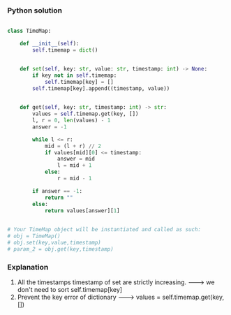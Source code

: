 ### Python solution
```python

class TimeMap:

    def __init__(self):
        self.timemap = dict()


    def set(self, key: str, value: str, timestamp: int) -> None:
        if key not in self.timemap:
            self.timemap[key] = []
        self.timemap[key].append((timestamp, value))
        

    def get(self, key: str, timestamp: int) -> str:
        values = self.timemap.get(key, [])
        l, r = 0, len(values) - 1
        answer = -1

        while l <= r:
            mid = (l + r) // 2
            if values[mid][0] <= timestamp:
                answer = mid
                l = mid + 1
            else:
                r = mid - 1

        if answer == -1:
            return ""
        else:
            return values[answer][1]
        

# Your TimeMap object will be instantiated and called as such:
# obj = TimeMap()
# obj.set(key,value,timestamp)
# param_2 = obj.get(key,timestamp)
```

### Explanation
1. All the timestamps timestamp of set are strictly increasing. ---> we don't need to sort self.timemap[key]
2. Prevent the key error of dictionary ---> values = self.timemap.get(key, [])
